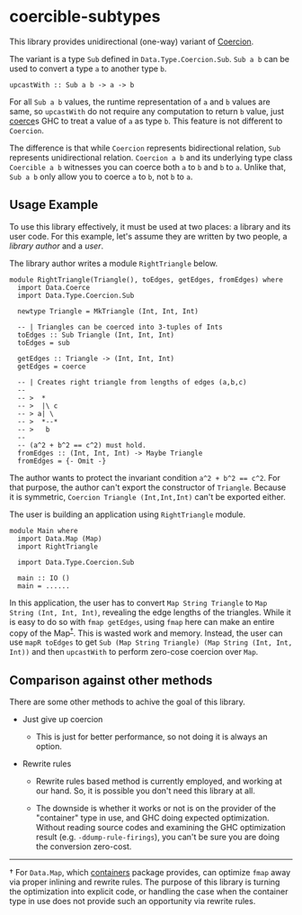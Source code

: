# coercible-subtypes

This library provides unidirectional (one-way) variant of [Coercion](https://hackage.haskell.org/package/base-4.12.0.0/docs/Data-Type-Coercion.html).

The variant is a type `Sub` defined in `Data.Type.Coercion.Sub`.
`Sub a b` can be used to convert a type `a` to another type `b`.

```
upcastWith :: Sub a b -> a -> b
```

For all `Sub a b` values, the runtime representation of `a` and
`b` values are same, so `upcastWith` do not require any computation
to return `b` value, just [coerce](https://hackage.haskell.org/package/base-4.12.0.0/docs/Data-Coerce.html)s
GHC to treat a value of `a` as type `b`.
This feature is not different to `Coercion`.

The difference is that while `Coercion` represents
bidirectional relation, `Sub` represents unidirectional relation.
`Coercion a b` and its underlying type class `Coercible a b` witnesses you can coerce both `a` to `b` and `b` to `a`.
Unlike that, `Sub a b` only allow you to coerce `a` to `b`, not `b` to `a`.

## Usage Example

To use this library effectively, it must be used at two places: a library
and its user code. For this example, let's assume they are written by two people,
a *library author* and a *user*.

The library author writes a module `RightTriangle` below.

```
module RightTriangle(Triangle(), toEdges, getEdges, fromEdges) where
  import Data.Coerce
  import Data.Type.Coercion.Sub
  
  newtype Triangle = MkTriangle (Int, Int, Int)
  
  -- | Triangles can be coerced into 3-tuples of Ints
  toEdges :: Sub Triangle (Int, Int, Int)
  toEdges = sub
  
  getEdges :: Triangle -> (Int, Int, Int)
  getEdges = coerce
  
  -- | Creates right triangle from lengths of edges (a,b,c)
  -- 
  -- >  *
  -- >  |\ c
  -- > a| \
  -- >  *--*
  -- >   b
  --
  -- (a^2 + b^2 == c^2) must hold.
  fromEdges :: (Int, Int, Int) -> Maybe Triangle
  fromEdges = {- Omit -}
```

The author wants to protect the invariant condition `a^2 + b^2 == c^2`.
For that purpose, the author can't export the constructor of `Triangle`.
Because it is symmetric, `Coercion Triangle (Int,Int,Int)` can't be exported either.

The user is building an application using `RightTriangle` module.

```
module Main where
  import Data.Map (Map)
  import RightTriangle
  
  import Data.Type.Coercion.Sub
  
  main :: IO ()
  main = ......
```

In this application, the user has to convert `Map String Triangle` to
`Map String (Int, Int, Int)`, revealing the edge lengths of the triangles.
While it is easy to do so with `fmap getEdges`,
using `fmap` here can make an entire copy of the Map<sup>[†](#footnote)</sup>.
This is wasted work and memory. Instead, the user can use `mapR toEdges` to get
`Sub (Map String Triangle) (Map String (Int, Int, Int))`
and then `upcastWith` to perform zero-cose coercion over `Map`.

## Comparison against other methods

There are some other methods to achive the goal of this library.

* Just give up coercion

  * This is just for better performance, so not doing it
    is always an option.

* Rewrite rules

  * Rewrite rules based method is currently employed, and working at our hand.
    So, it is possible you don't need this library at all.
  
  * The downside is whether it works or not is on the provider of the
    "container" type in use, and GHC doing expected optimization.
    Without reading source codes and examining the GHC optimization result (e.g. `-ddump-rule-firings`),
    you can't be sure you are doing the conversion zero-cost.

--------

<a id="footnote">†</a> For `Data.Map`, which [containers](https://hackage.haskell.org/package/containers)
package provides, can optimize `fmap` away via proper inlining and rewrite rules. The purpose of this library
is turning the optimization into explicit code, or handling the case when the container type in use does not
provide such an opportunity via rewrite rules.</small>
